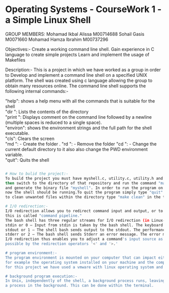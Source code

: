 # Operating Systems - CourseWork 1 - a Simple Linux Shell
GROUP MEMBERS:
 Mohamad Ikbal Alissa M00714688
 Sohail Gasis M0071660 
 Mohamad Hamza Ibrahim M00737296
 

  
 
Objectives:-
Create a working command line shell.
Gain experience in C language to create simple projects
Learn and implement the usage of Makefiles

Description:-
This is a project in which we have worked as a group in order to Develop and implement a command line shell on a specified UNIX platform. The shell was created using c language allowing the group to obtain many resources online. The command line shell supports the following internal commands:-

"help": shows a help menu with all the commands that is suitable for the shell <br>
"dir <directory>":  Lists the contents of the directory <br>
"print <comment>": Displays comment on the command line followed by a newline (multiple spaces is reduced to a single space).<br>
"environ": shows the environment strings and the full path for the shell executable. <br>
"cls": Clears the screen <br>
"md <directory>": - Create the folder <directory>.
"rd <directory>": - Remove the folder <directory>
"cd <directory>": - Change the current default directory to <directory> it also also change the PWD environment variable. <br>
"quit": Quits the shell <br>
```bash

# How to bulid the project:-
To build the project you must have myshell.c, utility.c, utility.h and makefile within the same repository
then switch to the directory of that repository and run the command "make". this will compile the project
and generate the binary file "myshell". In order to run the program on UNIX based Operating System type "./myshell" within the terminal. 
now the shell should be running.To quit the program simply type "quit" within the program.
to clean unwanted files within the directory type "make clean" in the terminal.

# I/O redirection:-
I/O redirection allows you to redirect command input and output, or to combine several commands using pipes. 
this is called "command pipeline."
The bash shell has three regular streams for I/O redirection (in Linux-like systems).
stdin or 0 – Input from stdin is taken by the bash shell. The keyboard is used as an input by default.
stdout or 1 – The shell bash sends output to the stdout. The performance is displayed.
stderr or 2 – The bash shell sends Stderr an error message. The error message will be revealed on screen.
I/O redirection thus enables you to adjust a command's input source as well as where the output and error messages are sent to. And this is made
possible by the redirection operators '<' and '>.'

# program environment:-
The program environment is mounted on your computer that can impact either the creation or testing of your application.
for example the operating system installed on your machine and the compilers/interpreters you are using these can affect your program.
for this project we have used a vmware with linux operating system and used the compiler "gcc". 

# background program execution:-
In Unix, independently of the shell, a background process runs, leaving the terminal free for other work. use "&" at the end of a command to run
a process in the background. This can be done within the terminal.
